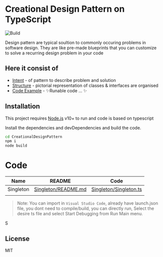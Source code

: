 # Creational Design Pattern on TypeScript

![Build](https://github.com/NarayananChandran/CreationalDesignPattern/actions/workflows/build.yml/badge.svg)

Design pattern are typical soultion to commonly occuring problems in software design. They are like pre-made blueprints that you can customize to solve a recurring design problem in your code


## Here it consist of

- [Intent] - of pattern to describe problem and solution
- [Structure] - pictorial representation of classes & interfaces are organised
- [Code Example] - ✨Runable code ... ✨

## Installation

This project requires [Node.js](https://nodejs.org/) v10+ to run and code is based on typescript

Install the dependencies and devDependencies and build the code.

```sh
cd CreationalDesignPattern
npm i
node build
```

# Code

| Name | README | Code |
| ------ | ------ |------ |
| Singleton | [Singleton/README.md][SingletonRdMe] | [Singleton/Singleton.ts][SingletonRdCode]|
| | | |

> Note: You can import in `Visual Studio Code`, already have launch.json file, you dont need to compile/build, you can directly run, Select the desire ts file and select Start Debugging from Run Main menu.

S

## License

MIT



   [Intent]: <>
   [Motivation]: <>
   [Structure]: <>
   [Code example]: <>
   [SingletonRdMe]: <https://github.com/NarayananChandran/CreationalDesignPattern/blob/main/src/Singleton/README.md>
   [SingletonRdCode]: <https://github.com/NarayananChandran/CreationalDesignPattern/blob/main/src/Singleton/Singleton.ts>
